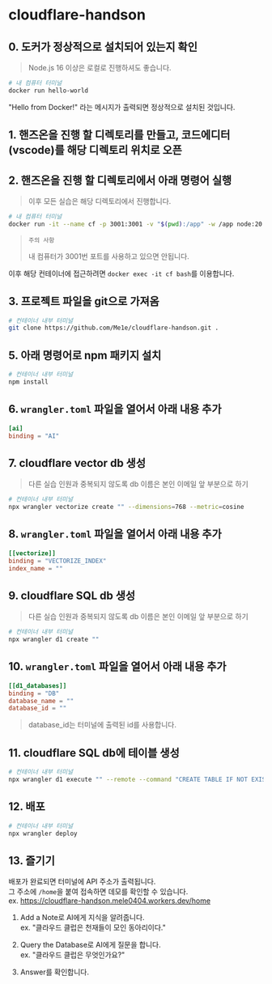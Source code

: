 # cloudflare-handson

## 0. 도커가 정상적으로 설치되어 있는지 확인

> Node.js 16 이상은 로컬로 진행하셔도 좋습니다.

```bash
# 내 컴퓨터 터미널
docker run hello-world
```

"Hello from Docker!" 라는 메시지가 출력되면 정상적으로 설치된 것입니다.

## 1. 핸즈온을 진행 할 디렉토리를 만들고, 코드에디터(vscode)를 해당 디렉토리 위치로 오픈

## 2. 핸즈온을 진행 할 디렉토리에서 아래 명령어 실행

> 이후 모든 실습은 해당 디렉토리에서 진행합니다.

```bash
# 내 컴퓨터 터미널
docker run -it --name cf -p 3001:3001 -v "$(pwd):/app" -w /app node:20 bash
```

> `주의 사항`
>
> 내 컴퓨터가 3001번 포트를 사용하고 있으면 안됩니다.

이후 해당 컨테이너에 접근하려면 `docker exec -it cf bash`를 이용합니다.

## 3. 프로젝트 파일을 git으로 가져옴

```bash
# 컨테이너 내부 터미널
git clone https://github.com/Me1e/cloudflare-handson.git .
```

## 5. 아래 명령어로 npm 패키지 설치

```bash
# 컨테이너 내부 터미널
npm install
```

## 6. `wrangler.toml` 파일을 열어서 아래 내용 추가

```toml
[ai]
binding = "AI"
```

## 7. cloudflare vector db 생성

> 다른 실습 인원과 중복되지 않도록 db 이름은 본인 이메일 앞 부분으로 하기

```bash
# 컨테이너 내부 터미널
npx wrangler vectorize create "" --dimensions=768 --metric=cosine
```

## 8. `wrangler.toml` 파일을 열어서 아래 내용 추가

```toml
[[vectorize]]
binding = "VECTORIZE_INDEX"
index_name = ""
```

## 9. cloudflare SQL db 생성

> 다른 실습 인원과 중복되지 않도록 db 이름은 본인 이메일 앞 부분으로 하기

```bash
# 컨테이너 내부 터미널
npx wrangler d1 create ""
```

## 10. `wrangler.toml` 파일을 열어서 아래 내용 추가

```toml
[[d1_databases]]
binding = "DB"
database_name = ""
database_id = ""
```

> database_id는 터미널에 출력된 id를 사용합니다.

## 11. cloudflare SQL db에 테이블 생성

```bash
# 컨테이너 내부 터미널
npx wrangler d1 execute "" --remote --command "CREATE TABLE IF NOT EXISTS notes (id INTEGER PRIMARY KEY, text TEXT NOT NULL)"
```

## 12. 배포

```bash
# 컨테이너 내부 터미널
npx wrangler deploy
```

## 13. 즐기기

배포가 완료되면 터미널에 API 주소가 출력됩니다.  
그 주소에 `/home`을 붙여 접속하면 데모를 확인할 수 있습니다.  
ex. https://cloudflare-handson.mele0404.workers.dev/home

1. Add a Note로 AI에게 지식을 알려줍니다.  
   ex. "클라우드 클럽은 천재들이 모인 동아리이다."

2. Query the Database로 AI에게 질문을 합니다.  
   ex. "클라우드 클럽은 무엇인가요?"

3. Answer를 확인합니다.
